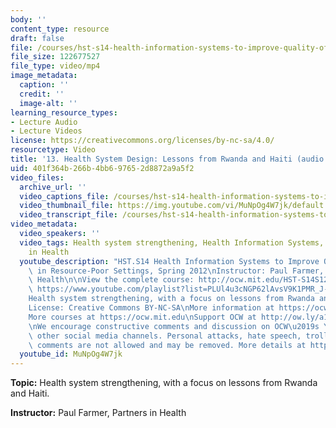 ```yaml
---
body: ''
content_type: resource
draft: false
file: /courses/hst-s14-health-information-systems-to-improve-quality-of-care-in-resource-poor-settings-spring-2012/mithst_s14s12_lec13_360p_16_9.mp4
file_size: 122677527
file_type: video/mp4
image_metadata:
  caption: ''
  credit: ''
  image-alt: ''
learning_resource_types:
- Lecture Audio
- Lecture Videos
license: https://creativecommons.org/licenses/by-nc-sa/4.0/
resourcetype: Video
title: '13. Health System Design: Lessons from Rwanda and Haiti (audio only)'
uid: 401f364b-266b-4bb6-9765-2d8872a9a5f2
video_files:
  archive_url: ''
  video_captions_file: /courses/hst-s14-health-information-systems-to-improve-quality-of-care-in-resource-poor-settings-spring-2012/1uPv6pWVh68QBXK3cQ0C-lszadvX9E9Bj_transcript.webvtt
  video_thumbnail_file: https://img.youtube.com/vi/MuNpOg4W7jk/default.jpg
  video_transcript_file: /courses/hst-s14-health-information-systems-to-improve-quality-of-care-in-resource-poor-settings-spring-2012/1uPv6pWVh68QBXK3cQ0C-lszadvX9E9Bj_transcript.pdf
video_metadata:
  video_speakers: ''
  video_tags: Health system strengthening, Health Information Systems, Rwanda, Haiti,  Partners
    in Health
  youtube_description: "HST.S14 Health Information Systems to Improve Quality of Care\
    \ in Resource-Poor Settings, Spring 2012\nInstructor: Paul Farmer, Partners in\
    \ Health\n\nView the complete course: http://ocw.mit.edu/HST-S14S12\nYouTube Playlist:\
    \ https://www.youtube.com/playlist?list=PLUl4u3cNGP62lAvsV9K1PMR_J-Ag5vVOm\n\n\
    Health system strengthening, with a focus on lessons from Rwanda and Haiti.\n\n\
    License: Creative Commons BY-NC-SA\nMore information at https://ocw.mit.edu/terms\n\
    More courses at https://ocw.mit.edu\nSupport OCW at http://ow.ly/a1If50zVRlQ\n\
    \nWe encourage constructive comments and discussion on OCW\u2019s YouTube and\
    \ other social media channels. Personal attacks, hate speech, trolling, and inappropriate\
    \ comments are not allowed and may be removed. More details at https://ocw.mit.edu/comments."
  youtube_id: MuNpOg4W7jk
---
```

**Topic:** Health system strengthening, with a focus on lessons from Rwanda and Haiti.

**Instructor:** Paul Farmer, Partners in Health
